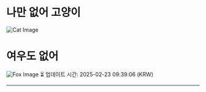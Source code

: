
# 나만 없어 고양이

![Cat Image](https://cdn2.thecatapi.com/images/afh.jpg)

# 여우도 없어
![Fox Image](https://randomfox.ca/images/107.jpg)
⏳ 업데이트 시간: 2025-02-23 09:39:06 (KRW)

---
